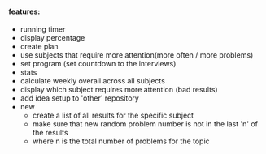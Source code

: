 #### features:
- running timer
- display percentage
- create plan
- use subjects that require more attention(more often / more problems)
- set program (set countdown to the interviews)
- stats
- calculate weekly overall across all subjects
- display which subject requires more attention (bad results)
-  add idea setup to 'other' repository
-  new 
    - create a list of all results for the specific subject
    - make sure that new random problem number is not in the last 'n' of the results
    - where n is the total number of problems for the topic
